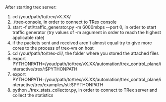 After starting trex server:

1. cd /your/path/to/trex/vX.XX/ 
2. ./trex-console, in order to connect to TRex console
3. start -f stl/traffic_generator.py -m 6000mbps --port 0, in order to start 
   traffic generator (try values of -m argument in order to reach the highest applicable rate)
4. if the packets sent and received aren't almost equal try to give more cores to the process of trex-vm on host
5. cd /your/path/to/trex-cli/, the folder where you stored the attached files   
6. export PYTHONPATH=/your/path/to/trex/vX.XX/automation/trex_control_plane/interactive/trex/:$PYTHONPATH 
7. export PYTHONPATH=/your/path/to/trex/vX.XX/automation/trex_control_plane/interactive/trex/examples/stl:$PYTHONPATH
8. python ./trex_stats_collector.py, in order to connect to TRex server and collect the statistics 
